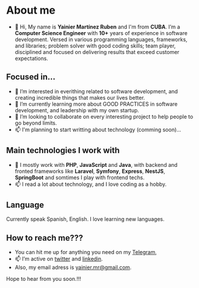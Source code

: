 # About me
- 👋 Hi, My name is **Yainier Martínez Ruben** and I'm from **CUBA**. I’m a **Computer Science Engineer** with **10+** years of experience in software development. Versed in various programming languages, frameworks, and libraries; problem solver with good coding skills; team player, disciplined and focused on delivering results that exceed customer expectations.

## Focused in...
- 👀 I’m interested in everithing related to software development, and creating incredible things that makes our lives better.
- 🌱 I’m currently learning more about GOOD PRACTICES in software development, and leadership with my own startup.
- 💞️ I’m looking to collaborate on every interesting project to help people to go beyond limits.
- 📫 I'm planning to start writting about technology (comming soon)...

## Main technologies I work with
- 👀 I mostly work with **PHP**, **JavaScript** and **Java**, with backend and fronted frameworks like **Laravel**, **Symfony**, **Express**, **NestJS**, **SpringBoot** and somtimes I play with frontend techs.
- 📫 I read a lot about technology, and I love coding as a hobby.

## Language
Currently speak Spanish, English. I love learning new languages.

## How to reach me???
- You can hit me up for anything you need on my [Telegram](https://t.me/yainiermr),
- 📫 I’m active on [twitter](@yainiermr) and [linkedin](https://www.linkedin.com/in/yainiermr).
- Also, my email adress is yainier.mr@gmail.com.

Hope to hear from you soon.!!!
<!---
yruben/yruben is a ✨ special ✨ repository because its `README.md` (this file) appears on your GitHub profile.
You can click the Preview link to take a look at your changes.
--->
